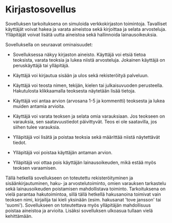 # Kirjastosovellus
Sovelluksen tarkoituksena on simuloida verkkokirjaston toimintoja. Tavalliset käyttäjät voivat hakea ja varata aineistoa sekä kirjoittaa ja selata arvosteluja. Ylläpitäjät voivat lisätä uutta aineistoa sekä hallinnoida lainausoikeuksia. 

Sovelluksella on seuraavat ominaisuudet:

- Sovelluksessa näkyy kirjaston aineisto. Käyttäjä voi etsiä tietoa teoksista, varata teoksia ja lukea niistä arvosteluja. Jokainen käyttäjä on peruskäyttäjä tai ylläpitäjä.

- Käyttäjä voi kirjautua sisään ja ulos sekä rekisteröityä palveluun.

- Käyttäjä voi teosta nimen, tekijän, kielen tai julkaisuvuoden perusteella. Hakutulosta klikkaamalla teoksesta näytetään lisää tietoja.

- Käyttäjä voi antaa arvion (arvosana 1-5 ja kommentti) teoksesta ja lukea muiden antamia arvioita.

- Käyttäjä voi varata teoksen ja selata omia varauksiaan. Jos teokseen on varauksia, sen saatavuustiedot päivittyvät. Teos ei ole saatavilla, jos siihen tulee varauksia.

- Ylläpitäjä voi lisätä ja poistaa teoksia sekä määrittää niistä näytettävät tiedot.

- Ylläpitäjä voi poistaa käyttäjän antaman arvion.

- Ylläpitäjä voi ottaa pois käyttäjän lainausoikeuden, mikä estää myös teoksen varaamisen.

Tällä hetkellä sovellukseen on toteutettu rekisteröityminen ja sisäänkirjautuminen, haku- ja arvostelutoiminto, omien varauksen tarkastelu sekä lainausoikeuden poistamisen mahdollistava toiminto. Tarkoituksena on vielä parantaa hakutoimintoa, sillä tällä hetkellä hakusanoina toimivat vain teoksen nimi, kirjailija tai kieli yksinään (esim. hakusanat 'tove jansson' tai 'suomi'). Sovellukseen on toteutettava myös ylläpitäjän mahdollisuus poistaa aineistoa ja arvioita. Lisäksi sovelluksen ulkoasua tullaan vielä kehittämään.

